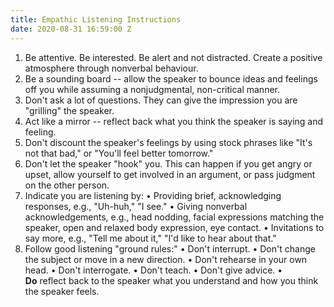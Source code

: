 ```yaml
---
title: Empathic Listening Instructions
date: 2020-08-31 16:59:00 Z
---
```


1. Be attentive. Be interested. Be alert and not distracted. Create a positive atmosphere through nonverbal behaviour.
2. Be a sounding board -- allow the speaker to bounce ideas and feelings off you while assuming a nonjudgmental, non-critical manner.
3. Don't ask a lot of questions. They can give the impression you are "grilling" the speaker.
4. Act like a mirror -- reflect back what you think the speaker is saying and feeling.
5. Don't discount the speaker's feelings by using stock phrases like "It's not that bad," or "You'll feel better tomorrow."
6. Don't let the speaker "hook" you. This can happen if you get angry or upset, allow yourself to get involved in an argument, or pass judgment on the other person.
7. Indicate you are listening by:
• Providing brief, acknowledging responses, e.g., "Uh-huh," "I see."
• Giving nonverbal acknowledgements, e.g., head nodding, facial expressions matching the speaker, open and relaxed body expression, eye contact.
• Invitations to say more, e.g., "Tell me about it," "I'd like to hear about that."
8. Follow good listening "ground rules:"
• Don't interrupt.
• Don't change the subject or move in a new direction.
• Don't rehearse in your own head.
• Don't interrogate.
• Don't teach.
• Don't give advice.
• **Do** reflect back to the speaker what you understand and how you think the speaker feels.
